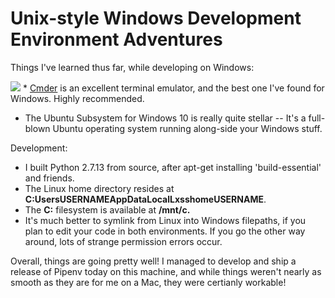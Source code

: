 # Unix-style Windows Development Environment Adventures

  Things I've learned thus far, while developing on Windows:

   ![](http://images.squarespace-cdn.com/content/v1/665498111876725f7613f1e6/1719666497154-6VAFLR03ZNAAXG3QI98N/95b31-dbec8-image-asset.png)![]()   * [Cmder](http://cmder.net/) is an excellent terminal emulator, and the best one I've found for Windows. Highly recommended.
* The Ubuntu Subsystem for Windows 10 is really quite stellar \-\- It's a full\-blown Ubuntu operating system running along\-side your Windows stuff.

 Development:

 * I built Python 2\.7\.13 from source, after apt\-get installing 'build\-essential' and friends.
* The Linux home directory resides at **C:UsersUSERNAMEAppDataLocalLxsshomeUSERNAME**.
* The **C:** filesystem is available at **/mnt/c.**
* It's much better to symlink from Linux into Windows filepaths, if you plan to edit your code in both environments. If you go the other way around, lots of strange permission errors occur.

 Overall, things are going pretty well! I managed to develop and ship a release of Pipenv today on this machine, and while things weren't nearly as smooth as they are for me on a Mac, they were certianly workable!

  